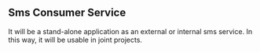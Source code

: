 ## Sms Consumer Service

It will be a stand-alone application as an external or internal sms service. In this way, it will be usable in joint projects.